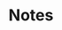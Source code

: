 ---
widget: portfolio
headless: true
weight: 62
title: Notes
subtitle:
content:
  page_type: book
  filter_default: 0
  filter_button:
  - name: All
    tag: '*'
  - name: CS224n 
    tag: CS224n 
  - name: Other
    tag: Other 


design:
  columns: '2'
  view: 2
  flip_alt_rows: false
---
